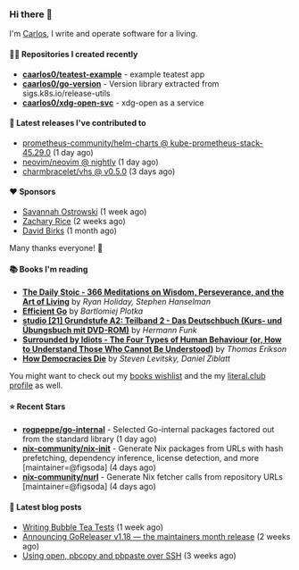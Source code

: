 ### Hi there 👋

I'm [Carlos](https://caarlos0.dev), I write and operate software for a living.

#### 👨‍💻 Repositories I created recently
- **[caarlos0/teatest-example](https://github.com/caarlos0/teatest-example)** - example teatest app
- **[caarlos0/go-version](https://github.com/caarlos0/go-version)** - Version library extracted from sigs.k8s.io/release-utils
- **[caarlos0/xdg-open-svc](https://github.com/caarlos0/xdg-open-svc)** - xdg-open as a service

#### 🚀 Latest releases I've contributed to


- [prometheus-community/helm-charts @ kube-prometheus-stack-45.29.0](https://github.com/prometheus-community/helm-charts/releases/tag/kube-prometheus-stack-45.29.0) (1 day ago)
- [neovim/neovim @ nightly](https://github.com/neovim/neovim/releases/tag/nightly) (1 day ago)
- [charmbracelet/vhs @ v0.5.0](https://github.com/charmbracelet/vhs/releases/tag/v0.5.0) (3 days ago)

#### ❤️ Sponsors
- [Savannah Ostrowski](https://github.com/savannahostrowski) (1 week ago)
- [Zachary Rice](https://github.com/zricethezav) (2 weeks ago)
- [David Birks](https://github.com/dbirks) (1 month ago)

Many thanks everyone! 🙏

#### 📚 Books I'm reading
- **[The Daily Stoic - 366 Meditations on Wisdom, Perseverance, and the Art of Living](https://literal.club/caarlos0/book/the-daily-stoic-lbfbd)** by _Ryan Holiday, Stephen Hanselman_
- **[Efficient Go](https://literal.club/caarlos0/book/bartlomiej-plotka-efficient-go-h2xgm)** by _Bartlomiej Plotka_
- **[studio [21] Grundstufe A2: Teilband 2 - Das Deutschbuch (Kurs- und Übungsbuch mit DVD-ROM)](https://literal.club/caarlos0/book/hermann-funk-studio-21-grundstufe-a2-teilband-2-das-deutschbuch-kurs-und-ubungsbuch-mit-dvd-rom-9zuoy)** by _Hermann Funk_
- **[Surrounded by Idiots - The Four Types of Human Behaviour (or, How to Understand Those Who Cannot Be Understood)](https://literal.club/caarlos0/book/thomas-erikson-surrounded-by-idiots-duzaj)** by _Thomas Erikson_
- **[How Democracies Die](https://literal.club/caarlos0/book/how-democracies-die-5395k)** by _Steven Levitsky, Daniel Ziblatt_

You might want to check out my [books
wishlist](https://www.amazon.com.br/hz/wishlist/ls/EB8P7VS717SV) and the my
[literal.club profile](https://literal.club/caarlos0) as well.

#### ⭐ Recent Stars
- **[rogpeppe/go-internal](https://github.com/rogpeppe/go-internal)** - Selected Go-internal packages factored out from the standard library (1 day ago)
- **[nix-community/nix-init](https://github.com/nix-community/nix-init)** - Generate Nix packages from URLs with hash prefetching, dependency inference, license detection, and more [maintainer=@figsoda] (4 days ago)
- **[nix-community/nurl](https://github.com/nix-community/nurl)** - Generate Nix fetcher calls from repository URLs [maintainer=@figsoda] (4 days ago)

#### 📄 Latest blog posts
- [Writing Bubble Tea Tests](https://carlosbecker.com/posts/teatest/) (1 week ago)
- [Announcing GoReleaser v1.18 — the maintainers month release](https://carlosbecker.com/posts/goreleaser-v1.18/) (2 weeks ago)
- [Using open, pbcopy and pbpaste over SSH](https://carlosbecker.com/posts/pbcopy-pbpaste-open-ssh/) (3 weeks ago)
